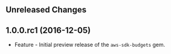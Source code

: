 Unreleased Changes
------------------

1.0.0.rc1 (2016-12-05)
------------------

* Feature - Initial preview release of the `aws-sdk-budgets` gem.

